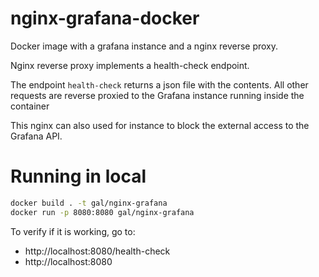 # nginx-grafana-docker

Docker image with a grafana instance and a nginx reverse proxy.

Nginx reverse proxy implements a health-check endpoint.

The endpoint `health-check` returns a json file with the contents.
All other requests are reverse proxied to the Grafana instance running inside the container

This nginx can also used for instance to block the external access to the Grafana API.

# Running in local
```bash
docker build . -t gal/nginx-grafana
docker run -p 8080:8080 gal/nginx-grafana
```
To verify if it is working, go to:
- http://localhost:8080/health-check
- http://localhost:8080
